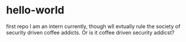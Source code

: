 # hello-world
first repo
I am an intern currently, though wll evtually rule the society of security driven coffee addicts. Or is it coffee driven security addicst?
